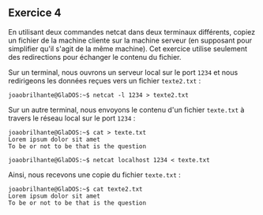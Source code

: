 ## Exercice 4

En utilisant deux commandes netcat dans deux terminaux différents, copiez
un fichier de la  machine cliente sur la machine serveur (en supposant pour
simplifier qu'il s'agit de la même machine). Cet exercice utilise seulement
des redirections pour échanger le contenu du fichier.

Sur un terminal, nous ouvrons un serveur local sur le port `1234` et
nous redirigeons les données reçues vers un fichier `texte2.txt` :

	joaobrilhante@GlaDOS:~$ netcat -l 1234 > texte2.txt

Sur un autre terminal, nous envoyons le contenu d'un fichier `texte.txt`
à travers le réseau local sur le port `1234` :

	joaobrilhante@GlaDOS:~$ cat > texte.txt
	Lorem ipsum dolor sit amet
	To be or not to be that is the question

	joaobrilhante@GlaDOS:~$ netcat localhost 1234 < texte.txt

Ainsi, nous recevons une copie du fichier `texte.txt` :

	joaobrilhante@GlaDOS:~$ cat texte2.txt
	Lorem ipsum dolor sit amet
	To be or not to be that is the question
